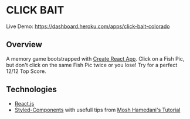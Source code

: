 # CLICK BAIT 

Live Demo: https://dashboard.heroku.com/apps/click-bait-colorado


## Overview

A memory game bootstrapped with [Create React App](https://github.com/facebook/create-react-app). 
Click on a Fish Pic, but don't click on the same Fish Pic twice or you lose!
Try for a perfect 12/12 Top Score.


## Technologies

  * [React.js](https://reactjs.org/)
  * [Styled-Components](https://www.styled-components.com/) with usefull tips from [Mosh Hamedani's Tutorial](https://programmingwithmosh.com/javascript/styled-components-react-applications/)
